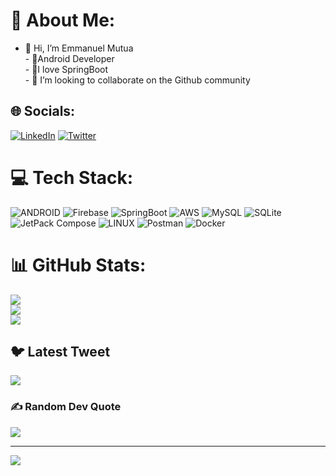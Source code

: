 # 💫 About Me:
- 👋 Hi, I’m Emmanuel Mutua<br>- 👀Android Developer <br>- 🌱I love SpringBoot<br>- 💞️ I’m looking to collaborate on the Github community


## 🌐 Socials:
[![LinkedIn](https://img.shields.io/badge/LinkedIn-%230077B5.svg?logo=linkedin&logoColor=white)](https://linkedin.com/in/emmanuel-mutua-aa8a83226/) [![Twitter](https://img.shields.io/badge/Twitter-%231DA1F2.svg?logo=Twitter&logoColor=white)](https://twitter.com/@EMM_Techprenuer) 

# 💻 Tech Stack:
 ![ANDROID](https://img.shields.io/badge/android-%2320232a.svg?style=for-the-badge&logo=android&logoColor=%a4c639) ![Firebase](https://img.shields.io/badge/firebase-%23039BE5.svg?style=for-the-badge&logo=firebase) ![SpringBoot](https://img.shields.io/badge/springboot-%23ED8B00.svg?style=for-the-badge&logo=springboot&logoColor=white) ![AWS](https://img.shields.io/badge/AWS-%23FF9900.svg?style=for-the-badge&logo=amazon-aws&logoColor=white) ![MySQL](https://img.shields.io/badge/mysql-%2300f.svg?style=for-the-badge&logo=mysql&logoColor=white) ![SQLite](https://img.shields.io/badge/sqlite-%2307405e.svg?style=for-the-badge&logo=sqlite&logoColor=white) ![JetPack Compose](https://img.shields.io/badge/jetpackCompose-%2331A8FF.svg?style=for-the-badge&logo=jetpackCompose&logoColor=white) ![LINUX](https://img.shields.io/badge/Linux-FCC624?style=for-the-badge&logo=linux&logoColor=black) ![Postman](https://img.shields.io/badge/Postman-FF6C37?style=for-the-badge&logo=postman&logoColor=white) ![Docker](https://img.shields.io/badge/docker-%230db7ed.svg?style=for-the-badge&logo=docker&logoColor=white)
# 📊 GitHub Stats:
![](https://github-readme-stats.vercel.app/api?username=emmanuel-mutua&theme=dark&hide_border=false&include_all_commits=false&count_private=false)<br/>
![](https://github-readme-streak-stats.herokuapp.com/?user=emmanuel-mutua&theme=dark&hide_border=false)<br/>
![](https://github-readme-stats.vercel.app/api/top-langs/?username=emmanuel-mutua&theme=dark&hide_border=false&include_all_commits=false&count_private=false&layout=compact)

## 🐦 Latest Tweet
[![](https://gtce.itsvg.in/api?username=@EmmaMulwaMutua)](https://github.com/VishwaGauravIn/github-twitter-card-embed)

### ✍️ Random Dev Quote
![](https://quotes-github-readme.vercel.app/api?type=horizontal&theme=light)

---
[![](https://visitcount.itsvg.in/api?id=emmanuel-mutua&icon=0&color=3)](https://visitcount.itsvg.in)
